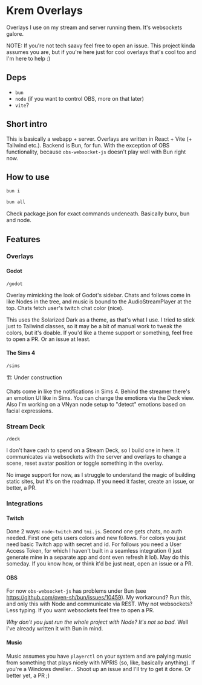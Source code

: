 # Krem Overlays
Overlays I use on my stream and server running them. It's websockets galore.

NOTE: If you're not tech saavy feel free to open an issue. This project kinda assumes you are,
but if you're here just for cool overlays that's cool too and I'm here to help :)

## Deps

* `bun`
* `node` (if you want to control OBS, more on that later)
* `vite`?


## Short intro
This is basically a webapp + server. Overlays are written in React + Vite (+ Tailwind etc.).
Backend is Bun, for fun. With the exception of OBS functionality, because `obs-websocket-js` doesn't
play well with Bun right now.

## How to use
```bash
bun i
```
```bash
bun all
```
Check package.json for exact commands undeneath. Basically bunx, bun and node.

## Features
### Overlays
#### Godot
```
/godot
```
Overlay mimicking the look of Godot's sidebar. Chats and follows come in like Nodes in the tree,
and music is bound to the AudioStreamPlayer at the top. Chats fetch user's twitch chat color (nice).

This uses the Solarized Dark as a theme, as that's what I use. I tried to stick just to Tailwind classes,
so it may be a bit of manual work to tweak the colors, but it's doable.
If you'd like a theme support or something, feel free to open a PR. Or an issue at least.

#### The Sims 4
```
/sims
```
🏗️ Under construction

Chats come in like the notifications in Sims 4. Behind the streamer there's an emotion UI like in Sims.
You can change the emotions via the Deck view. Also I'm working on a VNyan node setup to "detect"
emotions based on facial expressions.

### Stream Deck
```
/deck
```
I don't have cash to spend on a Stream Deck, so I build one in here. It communicates via websockets
with the server and overlays to change a scene, reset avatar position or toggle something in the overlay.

No image support for now, as I struggle to understand the magic of building static sites, but it's on
the roadmap. If you need it faster, create an issue, or better, a PR.

### Integrations
#### Twitch
Done 2 ways: `node-twitch` and `tmi.js`. Second one gets chats, no auth needed. First one gets users colors
and new follows. For colors you just need basic Twitch app with secret and id. For follows you need a User Access Token, for which I haven't built in a seamless integration (I just
generate mine in a separate app and dont even refresh it lol). May do this someday. If you know how,
or think it'd be just neat, open an issue or a PR.

#### OBS
For now `obs-websocket-js` has problems under Bun (see https://github.com/oven-sh/bun/issues/10459).
My workaround? Run this, and only this with Node and communicate via REST. Why not websockets? Less typing.
If you want websockets feel free to open a PR.

*Why don't you just run the whole project with Node? It's not so bad.*
Well I've already written it with Bun in mind.

#### Music
Music assumes you have `playerctl` on your system and are palying music from something that plays nicely
with MPRIS (so, like, basically anything). If you're a Windows dweller... Shoot up an issue and I'll try
to get it done. Or better yet, a PR ;)
